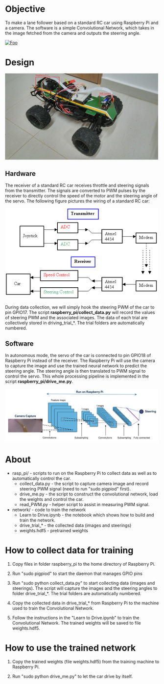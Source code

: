 
# Objective

To make a lane follower based on a standard RC car using Raspberry Pi and a camera. The software is a simple Convolutional Network, which takes in the image fetched from the camera and outputs the steering angle.

<a href="https://www.youtube.com/watch?v=-v6q2dNZTU8" rel="some text">![Foo](http://imgur.com/a/HRgJ6)</a>

# Design

<img width="500" src="images/hardware.jpg"/>

## Hardware

The receiver of a standard RC car receives throttle and steering signals from the transmitter. The signals are converted to PWM pulses by the receiver to directly control the speed of the motor and the steering angle of the servo. The following figure pictures the wiring of a standard RC car:

<img width="500" src="images/rc_car.png"/>

During data collection, we will simply hook the steering PWM of the car to pin GPIO17. The script **raspberry_pi/collect_data.py** will record the values of steering PWM and the associated images. The data of each trial are collectively stored in driving\_trial_*. The trial folders are automatically numbered.

## Software

In autonomous mode, the servo of the car is connected to pin GPIO18 of Raspberry Pi instead of the receiver. The Raspberry Pi will use the camera to capture the image and use the trained neural network to predict the steering angle. The steering angle is then translated to PWM signal to control the servo. This whole processing pipeline is implemented in the script **raspberry_pi/drive_me.py**.

<img width="500" src="images/design.png"/>

# About

* rasp_pi/ - scripts to run on the Raspberry Pi to collect data as well as to automatically control the car.
    * collect_data.py - the script to capture camera image and record steering PWM signal (need to run "sudo pigpiod" first).
    * drive_me.py - the script to construct the convolutional network, load the weights and control the car.
    * read_PWM.py - helper script to assist in measuring PWM signal.
* network/ - code to train the network
    * Learn to Drive.ipynb - the notebook which shows how to build and train the network.
    * drive\_trial_* - the collected data (images and steerings)
    * weights.hdf5 - pretrained weights

# How to collect data for training

1. Copy files in folder raspberry_pi to the home directory of Raspberry Pi.

2. Run "sudo pigpiod" to start the daemon that manages GPIO pins

3. Run "sudo python collect_data.py" to start collecting data (images and steerings). The script will capture the images and the steering angles to folder drive\_trial_*. The trial folders are automatically numbered.

4. Copy the collected data in drive\_trial_* from Raspberry Pi to the machine used to train the Convolutional Network.

5. Follow the instructions in the "Learn to Drive.ipynb" to train the Convolutional Network. The trained weights will be saved to file weights.hdf5.

# How to use the trained network

1. Copy the trained weights (file weights.hdf5) from the training machine to Raspberry Pi.

2. Run "sudo python drive_me.py" to let the car drive by itself.
